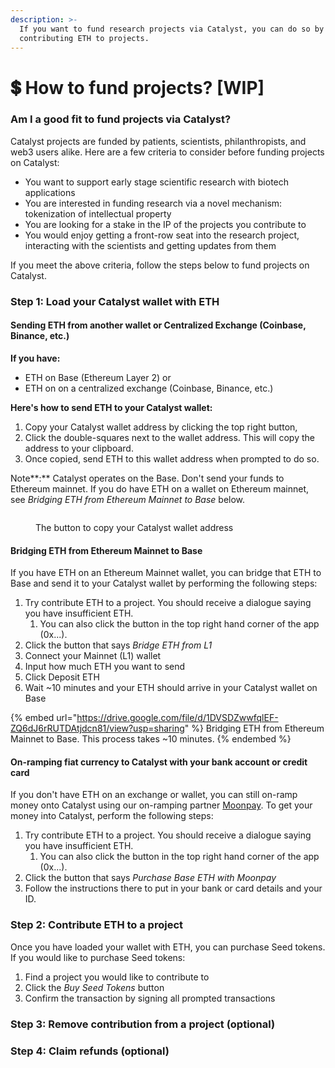 ```yaml
---
description: >-
  If you want to fund research projects via Catalyst, you can do so by
  contributing ETH to projects.
---
```


# 💲 How to fund projects? \[WIP]

### Am I a good fit to fund projects via Catalyst?

Catalyst projects are funded by patients, scientists, philanthropists, and web3 users alike. Here are a few criteria to consider before funding projects on Catalyst:

* You want to support early stage scientific research with biotech applications
* You are interested in funding research via a novel mechanism: tokenization of intellectual property
* You are looking for a stake in the IP of the projects you contribute to
* You would enjoy getting a front-row seat into the research project, interacting with the scientists and getting updates from them

If you meet the above criteria, follow the steps below to fund projects on Catalyst.

### Step 1: Load your Catalyst wallet with ETH

#### Sending ETH from another wallet or Centralized Exchange (Coinbase, Binance, etc.)

**If you have:**

* ETH on Base (Ethereum Layer 2) or&#x20;
* ETH on on a centralized exchange (Coinbase, Binance, etc.)

**Here's how to send ETH to your Catalyst wallet:**

1. Copy your Catalyst wallet address by clicking the top right button,&#x20;
2. Click the double-squares next to the wallet address. This will copy the address to your clipboard.&#x20;
3. Once copied, send ETH to this wallet address when prompted to do so.

Note**:** Catalyst operates on the Base. Don't send your funds to Ethereum mainnet. If you do have ETH on a wallet on Ethereum mainnet, see _Bridging ETH from Ethereum Mainnet to Base_ below.

<figure><img src="../../.gitbook/assets/Screenshot 2024-04-12 at 4.01.40 PM (1).png" alt=""><figcaption><p>The button to copy your Catalyst wallet address</p></figcaption></figure>

#### Bridging ETH from Ethereum Mainnet to Base

If you have ETH on an Ethereum Mainnet wallet, you can bridge that ETH to Base and send it to your Catalyst wallet by performing the following steps:

1. Try contribute ETH to a project. You should receive a dialogue saying you have insufficient ETH.
   1. You can also click the button in the top right hand corner of the app (0x...).
2. Click the button that says _Bridge ETH from L1_
3. Connect your Mainnet (L1) wallet
4. Input how much ETH you want to send
5. Click Deposit ETH
6. Wait \~10 minutes and your ETH should arrive in your Catalyst wallet on Base

{% embed url="https://drive.google.com/file/d/1DVSDZwwfqlEF-ZQ6dJ6rRUTDAtjdcn81/view?usp=sharing" %}
Bridging ETH from Ethereum Mainnet to Base. This process takes \~10 minutes.
{% endembed %}

#### On-ramping fiat currency to Catalyst with your bank account or credit card

If you don't have ETH on an exchange or wallet, you can still on-ramp money onto Catalyst using our on-ramping partner [Moonpay](https://www.moonpay.com/business/onramps). To get your money into Catalyst, perform the following steps:

1. Try contribute ETH to a project. You should receive a dialogue saying you have insufficient ETH.
   1. You can also click the button in the top right hand corner of the app (0x...).
2. Click the button that says _Purchase Base ETH with Moonpay_
3. Follow the instructions there to put in your bank or card details and your ID.&#x20;

### Step 2: Contribute ETH to a project

Once you have loaded your wallet with ETH, you can purchase Seed tokens. If you would like to purchase Seed tokens:&#x20;

1. Find a project you would like to contribute to
2. Click the _Buy Seed Tokens_ button
3. Confirm the transaction by signing all prompted transactions

### Step 3: Remove contribution from a project (optional)



### Step 4: Claim refunds (optional)
